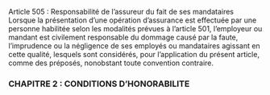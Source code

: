 Article 505 : Responsabilité de l’assureur du fait de ses mandataires
Lorsque la présentation d’une opération d’assurance est effectuée par une personne habilitée selon les modalités prévues à l’article 501, l’employeur ou mandant est civilement responsable du dommage causé par la faute, l’imprudence ou la négligence de ses employés ou mandataires agissant en cette qualité, lesquels sont considérés, pour l’application du présent article, comme des préposés, nonobstant toute convention contraire.
### CHAPITRE 2 : CONDITIONS D’HONORABILITE